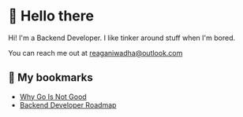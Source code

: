 # 🍣 Hello there
Hi! I'm a Backend Developer. I like tinker around stuff when I'm bored.

You can reach me out at [reaganiwadha@outlook.com](mailto://reaganiwadha@outlook.com)

## 📘 My bookmarks
* [Why Go Is Not Good](http://yager.io/programming/go.html)
* [Backend Developer Roadmap](https://roadmap.sh/backend)
